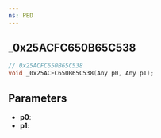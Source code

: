 ```yaml
---
ns: PED
---
```

## _0x25ACFC650B65C538

```c
// 0x25ACFC650B65C538
void _0x25ACFC650B65C538(Any p0, Any p1);
```

## Parameters
* **p0**:
* **p1**:

